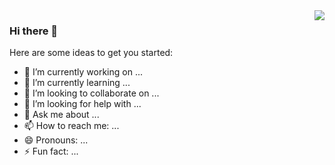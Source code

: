 <img align="right" src="https://github-readme-stats.vercel.app/api?username=sroxck&show_icons=true&icon_color=CE1D2D&text_color=718096&bg_color=ffffff&hide_title=true" />

### Hi there 👋

Here are some ideas to get you started:

- 🔭 I’m currently working on ...
- 🌱 I’m currently learning ...
- 👯 I’m looking to collaborate on ...
- 🤔 I’m looking for help with ...
- 💬 Ask me about ...
- 📫 How to reach me: ...
- 😄 Pronouns: ...
- ⚡ Fun fact: ...

